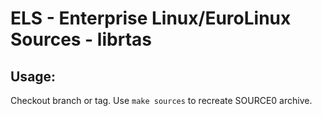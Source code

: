 # ELS - Enterprise Linux/EuroLinux Sources - librtas
 
## Usage:
  Checkout branch or tag. Use `make sources` to recreate  SOURCE0 archive.
